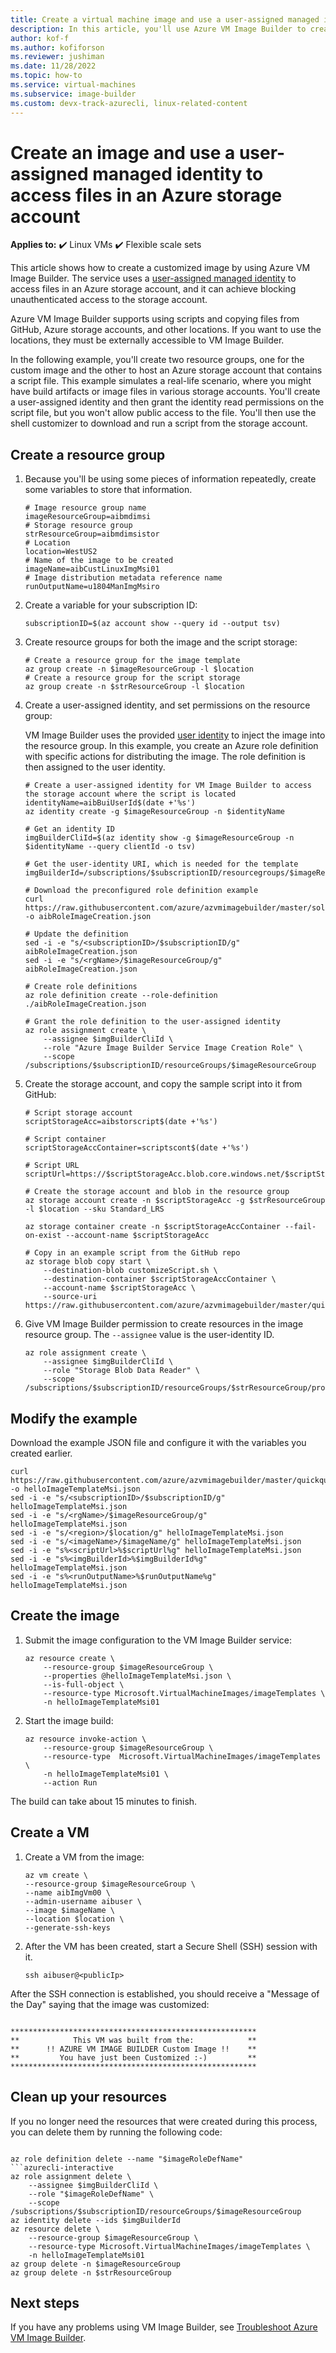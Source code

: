 ```yaml
---
title: Create a virtual machine image and use a user-assigned managed identity to access files in an Azure storage account
description: In this article, you'll use Azure VM Image Builder to create a virtual machine image that can access files that are stored in Azure Storage with a user-assigned managed identity.
author: kof-f
ms.author: kofiforson
ms.reviewer: jushiman
ms.date: 11/28/2022
ms.topic: how-to
ms.service: virtual-machines
ms.subservice: image-builder
ms.custom: devx-track-azurecli, linux-related-content
---
```


# Create an image and use a user-assigned managed identity to access files in an Azure storage account 

**Applies to:** :heavy_check_mark: Linux VMs :heavy_check_mark: Flexible scale sets 

This article shows how to create a customized image by using Azure VM Image Builder. The service uses a [user-assigned managed identity](../../active-directory/managed-identities-azure-resources/overview.md) to access files in an Azure storage account, and it can achieve blocking unauthenticated access to the storage account.

Azure VM Image Builder supports using scripts and copying files from GitHub, Azure storage accounts, and other locations. If you want to use the locations, they must be externally accessible to VM Image Builder.

In the following example, you'll create two resource groups, one for the custom image and the other to host an Azure storage account that contains a script file. This example simulates a real-life scenario, where you might have build artifacts or image files in various storage accounts. You'll create a user-assigned identity and then grant the identity read permissions on the script file, but you won't allow public access to the file. You'll then use the shell customizer to download and run a script from the storage account.


## Create a resource group

1. Because you'll be using some pieces of information repeatedly, create some variables to store that information.


    ```console
    # Image resource group name 
    imageResourceGroup=aibmdimsi
    # Storage resource group
    strResourceGroup=aibmdimsistor
    # Location 
    location=WestUS2
    # Name of the image to be created
    imageName=aibCustLinuxImgMsi01
    # Image distribution metadata reference name
    runOutputName=u1804ManImgMsiro
    ```

1. Create a variable for your subscription ID:

    ```console
    subscriptionID=$(az account show --query id --output tsv)
    ```

1. Create resource groups for both the image and the script storage:

    ```console
    # Create a resource group for the image template
    az group create -n $imageResourceGroup -l $location
    # Create a resource group for the script storage
    az group create -n $strResourceGroup -l $location
    ```

1. Create a user-assigned identity, and set permissions on the resource group:

    VM Image Builder uses the provided [user identity](../../active-directory/managed-identities-azure-resources/qs-configure-cli-windows-vm.md#user-assigned-managed-identity) to inject the image into the resource group. In this example, you create an Azure role definition with specific actions for distributing the image. The role definition is then assigned to the user identity.

    ```console
    # Create a user-assigned identity for VM Image Builder to access the storage account where the script is located
    identityName=aibBuiUserId$(date +'%s')
    az identity create -g $imageResourceGroup -n $identityName

    # Get an identity ID
    imgBuilderCliId=$(az identity show -g $imageResourceGroup -n $identityName --query clientId -o tsv)

    # Get the user-identity URI, which is needed for the template
    imgBuilderId=/subscriptions/$subscriptionID/resourcegroups/$imageResourceGroup/providers/Microsoft.ManagedIdentity/userAssignedIdentities/$identityName

    # Download the preconfigured role definition example
    curl https://raw.githubusercontent.com/azure/azvmimagebuilder/master/solutions/12_Creating_AIB_Security_Roles/aibRoleImageCreation.json -o aibRoleImageCreation.json

    # Update the definition
    sed -i -e "s/<subscriptionID>/$subscriptionID/g" aibRoleImageCreation.json
    sed -i -e "s/<rgName>/$imageResourceGroup/g" aibRoleImageCreation.json

    # Create role definitions
    az role definition create --role-definition ./aibRoleImageCreation.json

    # Grant the role definition to the user-assigned identity
    az role assignment create \
        --assignee $imgBuilderCliId \
        --role "Azure Image Builder Service Image Creation Role" \
        --scope /subscriptions/$subscriptionID/resourceGroups/$imageResourceGroup
    ```

1. Create the storage account, and copy the sample script into it from GitHub:

    ```azurecli-interactive
    # Script storage account
    scriptStorageAcc=aibstorscript$(date +'%s')

    # Script container
    scriptStorageAccContainer=scriptscont$(date +'%s')

    # Script URL
    scriptUrl=https://$scriptStorageAcc.blob.core.windows.net/$scriptStorageAccContainer/customizeScript.sh

    # Create the storage account and blob in the resource group
    az storage account create -n $scriptStorageAcc -g $strResourceGroup -l $location --sku Standard_LRS

    az storage container create -n $scriptStorageAccContainer --fail-on-exist --account-name $scriptStorageAcc

    # Copy in an example script from the GitHub repo 
    az storage blob copy start \
        --destination-blob customizeScript.sh \
        --destination-container $scriptStorageAccContainer \
        --account-name $scriptStorageAcc \
        --source-uri https://raw.githubusercontent.com/azure/azvmimagebuilder/master/quickquickstarts/customizeScript.sh
    ```

1. Give VM Image Builder permission to create resources in the image resource group. The `--assignee` value is the user-identity ID.

    ```azurecli-interactive
    az role assignment create \
        --assignee $imgBuilderCliId \
        --role "Storage Blob Data Reader" \
        --scope /subscriptions/$subscriptionID/resourceGroups/$strResourceGroup/providers/Microsoft.Storage/storageAccounts/$scriptStorageAcc/blobServices/default/containers/$scriptStorageAccContainer 
    ```

## Modify the example

Download the example JSON file and configure it with the variables you created earlier.

```console
curl https://raw.githubusercontent.com/azure/azvmimagebuilder/master/quickquickstarts/7_Creating_Custom_Image_using_MSI_to_Access_Storage/helloImageTemplateMsi.json -o helloImageTemplateMsi.json
sed -i -e "s/<subscriptionID>/$subscriptionID/g" helloImageTemplateMsi.json
sed -i -e "s/<rgName>/$imageResourceGroup/g" helloImageTemplateMsi.json
sed -i -e "s/<region>/$location/g" helloImageTemplateMsi.json
sed -i -e "s/<imageName>/$imageName/g" helloImageTemplateMsi.json
sed -i -e "s%<scriptUrl>%$scriptUrl%g" helloImageTemplateMsi.json
sed -i -e "s%<imgBuilderId>%$imgBuilderId%g" helloImageTemplateMsi.json
sed -i -e "s%<runOutputName>%$runOutputName%g" helloImageTemplateMsi.json
```

## Create the image

1. Submit the image configuration to the VM Image Builder service:

    ```azurecli-interactive
    az resource create \
        --resource-group $imageResourceGroup \
        --properties @helloImageTemplateMsi.json \
        --is-full-object \
        --resource-type Microsoft.VirtualMachineImages/imageTemplates \
        -n helloImageTemplateMsi01
    ```

1. Start the image build:

    ```azurecli-interactive
    az resource invoke-action \
        --resource-group $imageResourceGroup \
        --resource-type  Microsoft.VirtualMachineImages/imageTemplates \
        -n helloImageTemplateMsi01 \
        --action Run 
    ```

The build can take about 15 minutes to finish.

## Create a VM

1. Create a VM from the image: 

    ```azurecli
    az vm create \
    --resource-group $imageResourceGroup \
    --name aibImgVm00 \
    --admin-username aibuser \
    --image $imageName \
    --location $location \
    --generate-ssh-keys
    ```

1. After the VM has been created, start a Secure Shell (SSH) session with it.

    ```console
    ssh aibuser@<publicIp>
    ```

After the SSH connection is established, you should receive a "Message of the Day" saying that the image was customized:

```output

*******************************************************
**            This VM was built from the:            **
**      !! AZURE VM IMAGE BUILDER Custom Image !!    **
**         You have just been Customized :-)         **
*******************************************************
```

## Clean up your resources

If you no longer need the resources that were created during this process, you can delete them by running the following code:

```azurecli-interactive

az role definition delete --name "$imageRoleDefName"
```azurecli-interactive
az role assignment delete \
    --assignee $imgBuilderCliId \
    --role "$imageRoleDefName" \
    --scope /subscriptions/$subscriptionID/resourceGroups/$imageResourceGroup
az identity delete --ids $imgBuilderId
az resource delete \
    --resource-group $imageResourceGroup \
    --resource-type Microsoft.VirtualMachineImages/imageTemplates \
    -n helloImageTemplateMsi01
az group delete -n $imageResourceGroup
az group delete -n $strResourceGroup
```

## Next steps

If you have any problems using VM Image Builder, see [Troubleshoot Azure VM Image Builder](image-builder-troubleshoot.md?toc=%2fazure%2fvirtual-machines%context%2ftoc.json).
